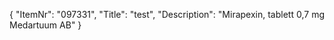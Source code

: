{
  "ItemNr": "097331",
  "Title": "test",
  "Description": "Mirapexin, tablett 0,7 mg Medartuum AB"
}